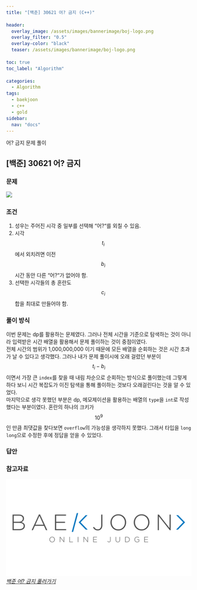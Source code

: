 ```yaml
---
title: "[백준] 30621 어? 금지 (C++)"

header:
  overlay_image: /assets/images/bannerimage/boj-logo.png
  overlay_filter: "0.5"
  overlay-color: "black"
  teaser: /assets/images/bannerimage/boj-logo.png

toc: true
toc_label: "Algorithm"

categories:
  - Algorithm
tags:
  - baekjoon
  - c++
  - gold
sidebar:
  nav: "docs"
---
```


어? 금지 문제 풀이

## [백준] 30621 어? 금지

### 문제

![](https://i.imgur.com/Dg0P2OC.png)

### 조건

1. 성우는 주어진 시각 중 일부를 선택해 “어?“를 외칠 수 있음.
2. 시각 $$t_i$$ 에서 외치려면 이전 $$b_i$$ 시간 동안 다른 “어?“가 없어야 함.
3. 선택한 시각들의 총 혼란도 $$c_i$$ 합을 최대로 만들어야 함.

### 풀이 방식

이번 문제는 dp를 활용하는 문제였다. 그러나 전체 시간을 기준으로 탐색하는 것이 아니라 입력받은 시간 배열을 활용해서 문제 풀이하는 것이 중점이였다.  
전체 시간의 범위가 1,000,000,000 이기 때문에 모든 배열을 순회하는 것은 시간 초과가 날 수 있다고 생각했다. 그러나 내가 문제 풀이시에 오래 걸렸던 부분이 $$t_i - b_i$$ 이면서 가장 큰 `index`를 찾을 때 내림 차순으로 순회하는 방식으로 풀이했는데 그렇게 하다 보니 시간 복잡도가 이진 탐색을 통해 풀이하는 것보다 오래걸린다는 것을 알 수 있었다.  
마지막으로 생각 못했던 부분은 dp, 메모제이션을 활용하는 배열의 `type`을 `int`로 작성했다는 부분이였다. 혼란의 하나의 크키가 $$10^9$$ 인 만큼 최댓값을 찾다보면 `overflow`의 가능성을 생각하지 못했다. 그래서 타입을 `long long`으로 수정한 후에 정답을 얻을 수 있었다.

### 답안

<script src="https://emgithub.com/embed-v2.js?target=https%3A%2F%2Fgithub.com%2Fkoreaygj%2FAlgorithm_study%2Fblob%2Fmain%2FC%252B%252B%2Fbaekjoon%2Fgold%2F30621.cpp&style=github-dark-dimmed&type=code&showBorder=on&showLineNumbers=on&showFileMeta=on&showFullPath=on&showCopy=on"></script>

### 참고자료

[![백준 문제 링크](/assets/images/bannerimage/boj-logo.png)_백준 어? 금지 풀러가기_](https://www.acmicpc.net/problem/30621)
